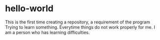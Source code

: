 # hello-world
This is the first time creating a repository, a requirement of the program
Trying to learn something. Everytime things do not work properly for me.
I am a person who has learning difficulties.
